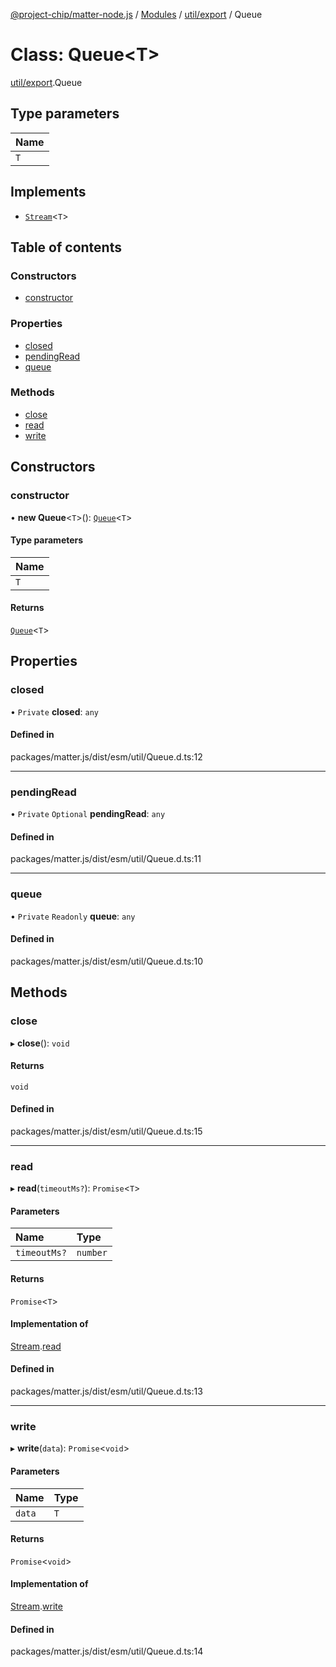 [@project-chip/matter-node.js](../README.md) / [Modules](../modules.md) / [util/export](../modules/util_export.md) / Queue

# Class: Queue\<T\>

[util/export](../modules/util_export.md).Queue

## Type parameters

| Name |
| :------ |
| `T` |

## Implements

- [`Stream`](../interfaces/util_export.Stream.md)\<`T`\>

## Table of contents

### Constructors

- [constructor](util_export.Queue.md#constructor)

### Properties

- [closed](util_export.Queue.md#closed)
- [pendingRead](util_export.Queue.md#pendingread)
- [queue](util_export.Queue.md#queue)

### Methods

- [close](util_export.Queue.md#close)
- [read](util_export.Queue.md#read)
- [write](util_export.Queue.md#write)

## Constructors

### constructor

• **new Queue**\<`T`\>(): [`Queue`](util_export.Queue.md)\<`T`\>

#### Type parameters

| Name |
| :------ |
| `T` |

#### Returns

[`Queue`](util_export.Queue.md)\<`T`\>

## Properties

### closed

• `Private` **closed**: `any`

#### Defined in

packages/matter.js/dist/esm/util/Queue.d.ts:12

___

### pendingRead

• `Private` `Optional` **pendingRead**: `any`

#### Defined in

packages/matter.js/dist/esm/util/Queue.d.ts:11

___

### queue

• `Private` `Readonly` **queue**: `any`

#### Defined in

packages/matter.js/dist/esm/util/Queue.d.ts:10

## Methods

### close

▸ **close**(): `void`

#### Returns

`void`

#### Defined in

packages/matter.js/dist/esm/util/Queue.d.ts:15

___

### read

▸ **read**(`timeoutMs?`): `Promise`\<`T`\>

#### Parameters

| Name | Type |
| :------ | :------ |
| `timeoutMs?` | `number` |

#### Returns

`Promise`\<`T`\>

#### Implementation of

[Stream](../interfaces/util_export.Stream.md).[read](../interfaces/util_export.Stream.md#read)

#### Defined in

packages/matter.js/dist/esm/util/Queue.d.ts:13

___

### write

▸ **write**(`data`): `Promise`\<`void`\>

#### Parameters

| Name | Type |
| :------ | :------ |
| `data` | `T` |

#### Returns

`Promise`\<`void`\>

#### Implementation of

[Stream](../interfaces/util_export.Stream.md).[write](../interfaces/util_export.Stream.md#write)

#### Defined in

packages/matter.js/dist/esm/util/Queue.d.ts:14
